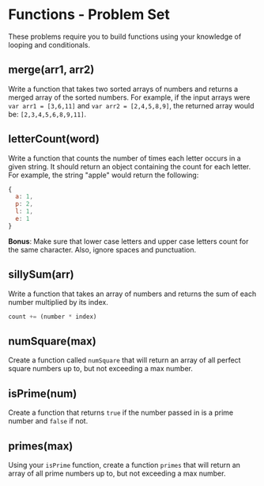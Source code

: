 # Functions - Problem Set

These problems require you to build functions using your knowledge of looping and conditionals.

## merge(arr1, arr2)

Write a function that takes two sorted arrays of numbers and returns a merged array of the sorted numbers. For example, if the input arrays were `var arr1 = [3,6,11]` and `var arr2 = [2,4,5,8,9]`, the returned array would be: `[2,3,4,5,6,8,9,11]`.

## letterCount(word)

Write a function that counts the number of times each letter occurs in a given string. It should return an object containing the count for each letter. For example, the string "apple" would return the following:

```js
{
  a: 1,
  p: 2,
  l: 1,
  e: 1
}
```

**Bonus**: Make sure that lower case letters and upper case letters count for the same character. Also, ignore spaces and punctuation.

## sillySum(arr)

Write a function that takes an array of numbers and returns the sum of each number multiplied by its index.

```js
count += (number * index)
```

## numSquare(max)

Create a function called `numSquare` that will return an array of all perfect square numbers up to, but not exceeding a max number.

## isPrime(num)

Create a function that returns `true` if the number passed in is a prime number and `false` if not.

## primes(max)

Using your `isPrime` function, create a function `primes` that will return an array of all prime numbers up to, but not exceeding a max number.
